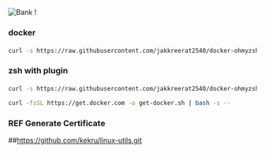 ![Bank !](https://images.unsplash.com/photo-1629654297299-c8506221ca97?ixlib=rb-1.2.1&ixid=MnwxMjA3fDB8MHxwaG90by1wYWdlfHx8fGVufDB8fHx8&auto=format&fit=crop&w=1974&q=80)

### docker 
#### 
```sh
curl -s https://raw.githubusercontent.com/jakkreerat2540/docker-ohmyzsh/main/docker-installer.sh | bash -s --
```
### zsh with plugin 

#### 
```sh
curl -s https://raw.githubusercontent.com/jakkreerat2540/docker-ohmyzsh/main/install-zsh.sh | bash -s --
```


```sh
curl -fsSL https://get.docker.com -o get-docker.sh | bash -s --
```


### REF Generate Certificate 
##https://github.com/kekru/linux-utils.git
